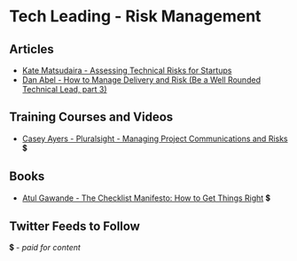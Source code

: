 # Tech Leading - Risk Management

## Articles
- [Kate Matsudaira - Assessing Technical Risks for Startups](http://katemats.com/assessing-technical-risks-for-startups-new-tech-leader-series/)
- [Dan Abel - How to Manage Delivery and Risk (Be a Well Rounded Technical Lead, part 3)](http://www.engineeringandcareering.co.uk/2014/05/how-to-be-well-rounded-delivery-risk.html)

## Training Courses and Videos
- [Casey Ayers - Pluralsight - Managing Project Communications and Risks](https://app.pluralsight.com/library/courses/project-communications-risks-managing) 💲

## Books
- [Atul Gawande - The Checklist Manifesto: How to Get Things Right](https://www.amazon.co.uk/Checklist-Manifesto-Things-Right-Gawande/dp/1846683149) 💲

## Twitter Feeds to Follow


💲 - *paid for content*